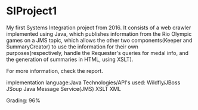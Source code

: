 # SIProject1
My first Systems Integration project from 2016. It consists of a web crawler implemented using Java, which publishes information from the Rio Olympic games on a JMS topic, which allows the other two components(Keeper and SummaryCreator) to use the information for their own purposes(respectively, handle the Requester's queries for medal info, and the generation of summaries in HTML, using XSLT).

For more information, check the report.

implementation language:Java
Technologies/API's used:
Wildfly/JBoss
JSoup
Java Message Service(JMS)
XSLT
XML

Grading: 96%
